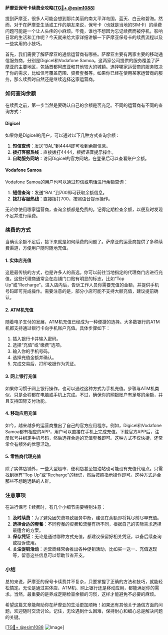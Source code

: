 **萨摩亚保号卡续费全攻略[[TG💪+ @esim1088](https://t.me/s/esim1088)]**

提到萨摩亚，很多人可能会想到那片美丽的南太平洋岛国，蓝天、白云和碧海。然而，对于在萨摩亚生活或工作的朋友来说，保号卡（也就是当地的SIM卡）的续费问题可能是一个让人头疼的小麻烦。毕竟，谁也不想因为忘记续费而被停机，影响日常的生活和工作呢？今天就来给大家详细讲解一下萨摩亚保号卡的续费流程以及一些实用的小技巧。

首先，我们需要了解萨摩亚的通信运营商有哪些。萨摩亚主要有两家主要的移动通信服务商，分别是Digicel和Vodafone Samoa。这两家公司提供的服务覆盖了萨摩亚的主要地区，包括首都阿皮亚和其他较大的城镇。选择哪家运营商的服务取决于你的需求，比如信号覆盖范围、资费套餐等。如果你已经在使用某家运营商的服务，那么续费时自然还是继续选择这家运营商。

### 如何查询余额

在续费之前，第一步当然是要确认自己的余额是否充足。不同的运营商有不同的查询方式：

#### Digicel
如果你是Digicel的用户，可以通过以下几种方式查询余额：
1. **短信查询**：发送“BAL”到4444即可收到余额信息。
2. **拨打客服热线**：直接拨打4444，根据语音提示操作。
3. **自助服务网站**：访问Digicel的官方网站，在登录后可以查看账户余额。

#### Vodafone Samoa
Vodafone Samoa的用户也可以通过短信或电话进行余额查询：
1. **短信查询**：发送“BAL”到700即可获取余额信息。
2. **拨打客服热线**：直接拨打700，按照语音提示操作。

无论你使用哪家运营商，查询余额都是免费的。记得定期检查余额，以便及时发现不足并进行续费。

### 续费的方式

当确认余额不足后，接下来就是如何续费的问题了。萨摩亚的运营商提供了多种续费渠道，方便用户随时随地充值。

#### 1. 实体店充值
这是最传统的方式，也是许多人的首选。你可以前往当地指定的代理商门店进行充值。这些代理商通常会在店铺门口贴有明显的标志，比如“Top Up”或“Recharge”。进入店内后，告诉工作人员你需要充值的金额，并提供手机号码即可完成操作。需要注意的是，部分小店可能不支持大额充值，建议提前确认。

#### 2. ATM机充值
随着电子支付的发展，ATM机充值已经成为一种便捷的选择。大多数银行的ATM机都支持通过银行卡向手机账户充值。具体步骤如下：
1. 插入银行卡并输入密码。
2. 选择“充值”或“缴费”选项。
3. 输入你的手机号码。
4. 选择充值金额并确认。
5. 完成交易后，打印收据作为凭证。

#### 3. 网上银行充值
如果你习惯于网上银行操作，也可以通过这种方式为手机充值。步骤与ATM机类似，只是全程都在电脑或手机上完成。不过，确保你的网银账户有足够的余额，并且支持国际支付功能。

#### 4. 移动应用充值
如今，越来越多的运营商推出了自己的官方应用程序。例如，Digicel和Vodafone Samoa都有相应的APP，用户可以直接在手机上完成充值。下载官方APP后，注册账号并绑定手机号码，然后选择合适的充值套餐即可。这种方式不仅快捷，还常常会有额外的优惠活动。

#### 5. 零售商代理充值
除了实体店铺外，一些大型超市、便利店甚至加油站也可能设有充值代理点。只需找到标有“Top Up”或“Recharge”的标识，然后按照指示操作即可。这种方式适合那些不想跑远路的人群。

### 注意事项

在进行保号卡续费时，有几个小细节需要特别注意：

1. **及时续费**：为了避免因欠费导致服务中断，建议在余额即将耗尽前尽早充值。
2. **选择合适的套餐**：不同套餐的资费和流量有所不同，根据自己的实际需求选择最适合的方案。
3. **保存凭证**：无论是通过哪种方式充值，都建议保留好相关凭证，以备后续查询或投诉使用。
4. **关注促销活动**：运营商经常会推出各种促销活动，比如买一送一、充值返现等，留意这些信息可以帮助节省开支。

### 小结

总的来说，萨摩亚的保号卡续费并不复杂，只要掌握了正确的方法和技巧，就能轻松搞定。无论是通过实体店、ATM机、网上银行还是移动应用，都能满足你的需求。当然，最重要的是养成定期检查余额的习惯，这样才能避免不必要的麻烦。

希望这篇文章能帮助你在萨摩亚的生活更加顺畅！如果还有其他关于通信方面的问题，欢迎随时交流讨论。记住，无论遇到什么困难，保持耐心和细心总是解决问题的关键。

[[TG💪+ @esim1088](https://t.me/s/esim1088) ![Image](https://i.postimg.cc/4NQfJmqS/Snipaste-2025-05-13-00-14-12.png)]